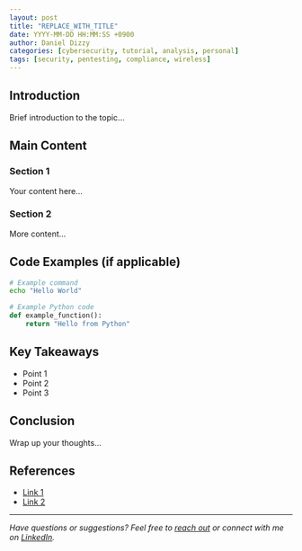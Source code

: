 ```yaml
---
layout: post
title: "REPLACE_WITH_TITLE"
date: YYYY-MM-DD HH:MM:SS +0900
author: Daniel Dizzy
categories: [cybersecurity, tutorial, analysis, personal]
tags: [security, pentesting, compliance, wireless]
---
```


## Introduction

Brief introduction to the topic...

## Main Content

### Section 1

Your content here...

### Section 2

More content...

## Code Examples (if applicable)

```bash
# Example command
echo "Hello World"
```

```python
# Example Python code
def example_function():
    return "Hello from Python"
```

## Key Takeaways

- Point 1
- Point 2
- Point 3

## Conclusion

Wrap up your thoughts...

## References

- [Link 1](https://example.com)
- [Link 2](https://example.com)

---

*Have questions or suggestions? Feel free to [reach out](/contact) or connect with me on [LinkedIn](https://linkedin.com/in/your-profile).*

